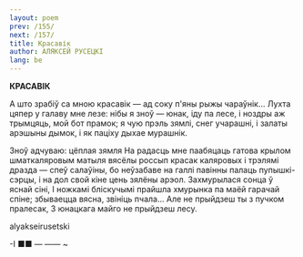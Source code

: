 ```yaml
---
layout: poem
prev: /155/
next: /157/
title: Красавік
author: АЛЯКСЕЙ РУСЕЦКІ
lang: be
---
```



 
**КРАСАВІК**

А што зрабіў са мною красавік — ад соку п'яны рыжы чараўнік... Лухта цяпер у галаву мне лезе: нібы я зноў — юнак, іду па лесе, і ноздры аж трымцяць, мой бот прамок; я чую прэль зямлі, снег учарашні, і залаты арэшыны дымок, і як паціху дыхае мурашнік.

Зноў адчуваю: цёплая зямля На радасць мне паабяцаць гатова крылом шматкаляровым матыля вясёлы россып красак каляровых і трэлямі дразда — спеў салаўіны, бо неўзабаве на галлі павінны палаць пупышкі-сэрцы, і на дол свой кіне цень зялёны арэол. Захмурылася сонца ў яснай сіні, I ножкамі бліскучымі прайшла хмурынка па маёй гарачай спіне; збываецца вясна, звініць пчала... Але не прыйдзеш ты з пучком пралесак, 3 юнацкага майго не прыйдзеш лесу.

alyakseirusetski

-I  ■■  — —— ~
